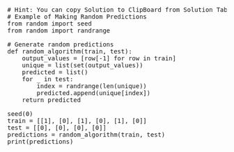 <pre class="file" data-target="clipboard">
# Hint: You can copy Solution to ClipBoard from Solution Tab
# Example of Making Random Predictions
from random import seed
from random import randrange

# Generate random predictions
def random_algorithm(train, test):
    output_values = [row[-1] for row in train]
    unique = list(set(output_values))
    predicted = list()
    for _ in test:
        index = randrange(len(unique))
        predicted.append(unique[index])
    return predicted

seed(0)
train = [[1], [0], [1], [0], [1], [0]]
test = [[0], [0], [0], [0]]
predictions = random_algorithm(train, test)
print(predictions)

</pre>